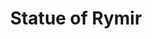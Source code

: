 ---
pid: LLP191
title: Statue of Rymir
location_transcription: 357 E Elonor and 358 E Elonor
zipcode: '19120'
outside_phl: 
neighborhood: Logan,Olney
age: '10'
age_range: 6-13
instagram: 
image_file_name: LLP_191.jpg
proposal_transcription: keep calm and you will be
topic: Figure
topic_summary: '0'
type: Sculpture Statue
keywords_other: me
credit: Rymir Wilson
image_labels: 
twitter: 
facebook: 
permalink: "/monuments/llp191/"
layout: item-page
---